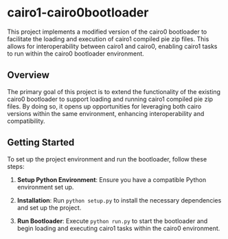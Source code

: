 # cairo1-cairo0bootloader

This project implements a modified version of the cairo0 bootloader to facilitate the loading and execution of cairo1 compiled pie zip files. This allows for interoperability between cairo1 and cairo0, enabling cairo1 tasks to run within the cairo0 bootloader environment.

## Overview

The primary goal of this project is to extend the functionality of the existing cairo0 bootloader to support loading and running cairo1 compiled pie zip files. By doing so, it opens up opportunities for leveraging both cairo versions within the same environment, enhancing interoperability and compatibility.

## Getting Started

To set up the project environment and run the bootloader, follow these steps:

1. **Setup Python Environment**: Ensure you have a compatible Python environment set up.
   
2. **Installation**: Run `python setup.py` to install the necessary dependencies and set up the project.

3. **Run Bootloader**: Execute `python run.py` to start the bootloader and begin loading and executing cairo1 tasks within the cairo0 environment.
